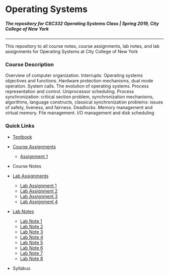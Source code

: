 # Operating Systems

##### The repository for CSC332 Operating Systems Class | Spring 2019, City College of New York
---

This repository to all course notes, course assignments, lab notes, and lab assignments for Operating Systems at City College of New York

### Course Description

Overview of computer organization. Interrupts. Operating systems objectives and functions.
Hardware protection mechanisms, dual mode operation. System calls. The evolution of operating
systems. Process representation and control. Uniprocessor scheduling. Process synchronization:
critical section problem, synchronization mechanisms, algorithms, language constructs, classical
synchronization problems: issues of safety, liveness, and fairness. Deadlocks. Memory
management and virtual memory. File management. I/O management and disk scheduling

### Quick Links
- [Textbook](https://github.com/kcode20/OSLab/blob/master/Abraham-Silberschatz-Operating-System-Concepts---9th2012.12.pdf)
- [Course Assignments](https://github.com/kcode20/OSLab/tree/master/CourseHomeworks)
  - [Assignment 1](https://github.com/kcode20/OSLab/tree/master/CourseHomeworks/HW1)
- Course Notes
- [Lab Assignments](https://github.com/kcode20/OSLab/tree/master/LabAssignments)
  - [Lab Assignment 1](https://github.com/kcode20/OSLab/tree/master/LabAssignments/LabAssn1)
  - [Lab Assignment 2](https://github.com/kcode20/OSLab/tree/master/LabAssignments/LabAssn2)
  - [Lab Assignment 3](https://github.com/kcode20/OSLab/tree/master/LabAssignments/LabAssn3)
  - [Lab Assignment 4](https://github.com/kcode20/OSLab/tree/master/LabAssignments/LabAssn4)
- [Lab Notes](https://github.com/kcode20/OSLab/tree/master/LabClasses)
  - [Lab Note 1](https://github.com/kcode20/OSLab/tree/master/LabClasses/Lab1)
  - [Lab Note 2](https://github.com/kcode20/OSLab/tree/master/LabClasses/Lab2)
  - [Lab Note 3](https://github.com/kcode20/OSLab/tree/master/LabClasses/Lab3)
  - [Lab Note 4](https://github.com/kcode20/OSLab/tree/master/LabClasses/Lab4)
  - [Lab Note 5](https://github.com/kcode20/OSLab/tree/master/LabClasses/Lab5)
  - [Lab Note 6](https://github.com/kcode20/OSLab/tree/master/LabClasses/Lab6)
  - [Lab Note 7](https://github.com/kcode20/OSLab/tree/master/LabClasses/Lab7)
  - [Lab Note 8](https://github.com/kcode20/OSLab/tree/master/LabClasses/Lab8)
  
- Syllabus

